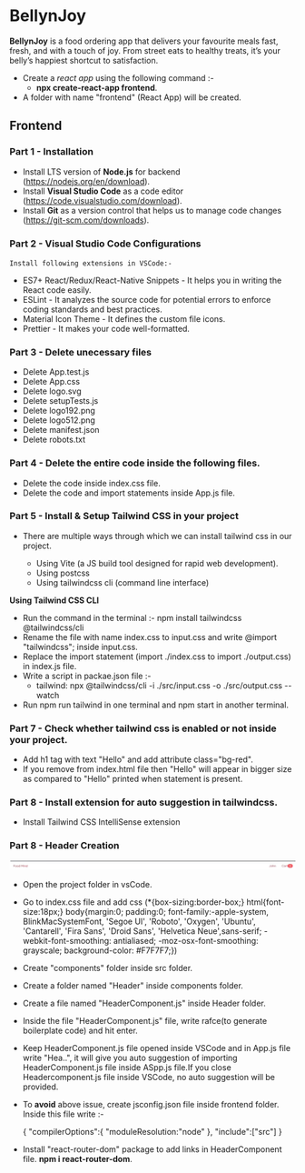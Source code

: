 # BellynJoy
**BellynJoy** is a food ordering app that delivers your favourite meals fast, fresh, and with a touch of joy. From street eats to healthy treats, it’s your belly’s happiest shortcut to satisfaction.

- Create a *react app* using the following command :- 
  - **npx create-react-app frontend**. 
- A folder with name "frontend" (React App) will be created.

## Frontend

### Part 1 - Installation

- Install LTS version of **Node.js** for backend (https://nodejs.org/en/download).
- Install **Visual Studio Code** as a code editor (https://code.visualstudio.com/download).
- Install **Git** as a  version control that helps us to manage code changes (https://git-scm.com/downloads).


### Part 2 - Visual Studio Code Configurations

    Install following extensions in VSCode:- 

- ES7+ React/Redux/React-Native Snippets - It helps you in writing the React code easily.
- ESLint - It analyzes the source code for potential errors to enforce coding standards and best practices. 
- Material Icon Theme - It defines the custom file icons.
- Prettier - It makes your code well-formatted.

### Part 3 - Delete unecessary files

- Delete App.test.js
- Delete App.css
- Delete logo.svg
- Delete setupTests.js
- Delete logo192.png
- Delete logo512.png
- Delete manifest.json
- Delete robots.txt

### Part 4 - Delete the entire code inside the following files.

- Delete the code inside index.css file.
- Delete the code and import statements inside App.js file.

### Part 5 - Install & Setup Tailwind CSS in your project

- There are multiple ways through which we can install tailwind css in our project.

    - Using Vite (a JS build tool designed for rapid web development).
    - Using postcss 
    - Using tailwindcss cli (command line interface)
  

**Using Tailwind CSS CLI**

- Run the command in the terminal :- npm install tailwindcss @tailwindcss/cli
- Rename the file with name index.css to input.css and write @import "tailwindcss"; inside input.css.
- Replace the import statement (import ./index.css to import ./output.css) in index.js file.
- Write a script in packae.json file :- 
  - tailwind: npx @tailwindcss/cli -i ./src/input.css -o ./src/output.css --watch
- Run npm run tailwind in one terminal and npm start in another terminal.


### Part 7 - Check whether tailwind css is enabled or not inside your project.
- Add h1 tag with text "Hello" and add attribute class="bg-red".
- If you remove <link href="./output.css" rel="stylesheet"> from index.html file then "Hello" will appear in bigger size as compared to "Hello" printed when <link href="./output.css" rel="stylesheet"> statement is present.


### Part 8 - Install extension for auto suggestion in tailwindcss.

- Install Tailwind CSS IntelliSense extension


### Part 8 - Header Creation

![Header](image.png)

- Open the project folder in vsCode. 
- Go to index.css file and add css (*{box-sizing:border-box;} html{font-size:18px;} body{margin:0; padding:0; font-family:-apple-system, BlinkMacSystemFont, 'Segoe UI', 'Roboto', 'Oxygen',
'Ubuntu', 'Cantarell', 'Fira Sans', 'Droid Sans', 'Helvetica Neue',sans-serif; -webkit-font-smoothing: antialiased; -moz-osx-font-smoothing: grayscale; background-color: #F7F7F7;})
- Create "components" folder inside src folder.
- Create a folder named "Header" inside components folder.
- Create a file named "HeaderComponent.js" inside Header folder.
- Inside the file "HeaderComponent.js" file, write rafce(to generate boilerplate code) and hit enter.
- Keep HeaderComponent.js file opened inside VSCode and in App.js file write "Hea..", it will give you auto suggestion of importing HeaderComponent.js file inside ASpp.js file.If you close Headercomponent.js file inside VSCode, no auto suggestion will be provided.
- To **avoid** above issue, create jsconfig.json file inside frontend folder. Inside this file write :-

  {
    "compilerOptions":{
          "moduleResolution:"node"
    },
    "include":["src"]
  }

- Install "react-router-dom" package to add links in HeaderComponent file. **npm i react-router-dom**.